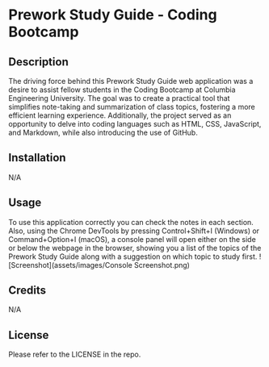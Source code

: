 # Prework Study Guide - Coding Bootcamp

## Description

The driving force behind this Prework Study Guide web application was a desire to assist fellow students in the Coding Bootcamp at Columbia Engineering University. The goal was to create a practical tool that simplifies note-taking and summarization of class topics, fostering a more efficient learning experience. Additionally, the project served as an opportunity to delve into coding languages such as HTML, CSS, JavaScript, and Markdown, while also introducing the use of GitHub.

## Installation

N/A

## Usage

To use this application correctly you can check the notes in each section. Also, using the Chrome DevTools by pressing Control+Shift+I (Windows) or Command+Option+I (macOS), a console panel will open either on the side or below the webpage in the browser, showing you a list of the topics of the Prework Study Guide along with a suggestion on which topic to study first.
![Screenshot](assets/images/Console Screenshot.png)

## Credits

N/A

## License

Please refer to the LICENSE in the repo.